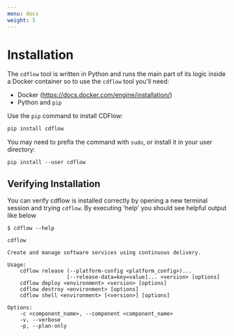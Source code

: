```yaml
---
menu: docs
weight: 5
---
```


# Installation

The `cdflow` tool is written in Python and runs the main part of its logic inside a Docker container so to use the `cdflow` tool you'll need:

 - Docker (https://docs.docker.com/engine/installation/)
 - Python and `pip`

Use the `pip` command to install CDFlow:

```bash
pip install cdflow
```

You may need to prefix the command with `sudo`, or install it in your user directory:

```shell
pip install --user cdflow
```

## Verifying Installation

You can verify cdflow is installed correctly by opening a new terminal session and trying `cdflow`. By executing 'help' you should see helpful output like below

```
$ cdflow --help

cdflow

Create and manage software services using continuous delivery.

Usage:
    cdflow release (--platform-config <platform_config>)...
                   [--release-data=key=value]... <version> [options]
    cdflow deploy <environment> <version> [options]
    cdflow destroy <environment> [options]
    cdflow shell <environment> [<version>] [options]

Options:
    -c <component_name>, --component <component_name>
    -v, --verbose
    -p, --plan-only
```

